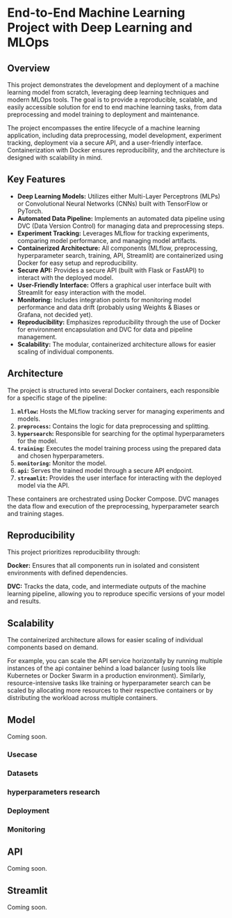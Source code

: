 # End-to-End Machine Learning Project with Deep Learning and MLOps

## Overview

This project demonstrates the development and deployment of a machine learning model from scratch, leveraging deep learning techniques and modern MLOps tools. The goal is to provide a reproducible, scalable, and easily accessible solution for end to end machine learning tasks, from data preprocessing and model training to deployment and maintenance.

The project encompasses the entire lifecycle of a machine learning application, including data preprocessing, model development, experiment tracking, deployment via a secure API, and a user-friendly interface. Containerization with Docker ensures reproducibility, and the architecture is designed with scalability in mind.

## Key Features

* **Deep Learning Models:** Utilizes either Multi-Layer Perceptrons (MLPs) or Convolutional Neural Networks (CNNs) built with TensorFlow or PyTorch.
* **Automated Data Pipeline:** Implements an automated data pipeline using DVC (Data Version Control) for managing data and preprocessing steps.
* **Experiment Tracking:** Leverages MLflow for tracking experiments, comparing model performance, and managing model artifacts.
* **Containerized Architecture:** All components (MLflow, preprocessing, hyperparameter search, training, API, Streamlit) are containerized using Docker for easy setup and reproducibility.
* **Secure API:** Provides a secure API (built with Flask or FastAPI) to interact with the deployed model.
* **User-Friendly Interface:** Offers a graphical user interface built with Streamlit for easy interaction with the model.
* **Monitoring:** Includes integration points for monitoring model performance and data drift (probably using Weights & Biases or Grafana, not decided yet).
* **Reproducibility:** Emphasizes reproducibility through the use of Docker for environment encapsulation and DVC for data and pipeline management.
* **Scalability:** The modular, containerized architecture allows for easier scaling of individual components.

## Architecture

The project is structured into several Docker containers, each responsible for a specific stage of the pipeline:

1.  **`mlflow`:** Hosts the MLflow tracking server for managing experiments and models.
2.  **`preprocess`:** Contains the logic for data preprocessing and splitting.
3.  **`hypersearch`:** Responsible for searching for the optimal hyperparameters for the model.
4.  **`training`:** Executes the model training process using the prepared data and chosen hyperparameters.
5.  **`monitoring`:** Monitor the model.
6.  **`api`:** Serves the trained model through a secure API endpoint.
7.  **`streamlit`:** Provides the user interface for interacting with the deployed model via the API.

These containers are orchestrated using Docker Compose. DVC manages the data flow and execution of the preprocessing, hyperparameter search and training stages.

## Reproducibility

This project prioritizes reproducibility through:

**Docker:** Ensures that all components run in isolated and consistent environments with defined dependencies.

**DVC:** Tracks the data, code, and intermediate outputs of the machine learning pipeline, allowing you to reproduce specific versions of your model and results.

## Scalability

The containerized architecture allows for easier scaling of individual components based on demand.

For example, you can scale the API service horizontally by running multiple instances of the api container behind a load balancer (using tools like Kubernetes or Docker Swarm in a production environment). Similarly, resource-intensive tasks like training or hyperparameter search can be scaled by allocating more resources to their respective containers or by distributing the workload across multiple containers.

## Model

Coming soon.

### Usecase
### Datasets
### hyperparameters research
### Deployment
### Monitoring

## API

Coming soon.

## Streamlit

Coming soon.
